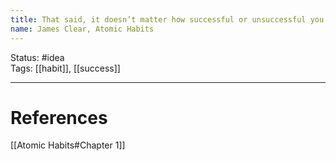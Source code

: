```yaml
---
title: That said, it doesn’t matter how successful or unsuccessful you are right now. What matters is whether your habits are putting you on the path toward success.
name: James Clear, Atomic Habits
---
```


Status: #idea  
Tags: [[habit]], [[success]]

---
# References
[[Atomic Habits#Chapter 1]]